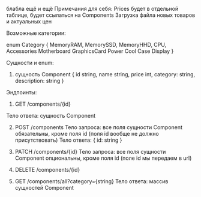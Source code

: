 блабла
ещё и ещё
Примечания для себя:
Prices будет в отдельной таблице, будет ссылаться на Components
Загрузка файла новых товаров и актуальных цен

Возможные категории:

enum Category {
MemoryRAM,
MemorySSD,
MemoryHHD,
CPU,
Accessories
Motherboard
GraphicsCard
Power
Cool
Case
Display
}

Сущности и enum:

1. сущность Component {
   id string,
   name string,
   price int,
   category: string,
   description: string
   }

Эндпоинты:

1. GET /components/{id}

Тело ответа: сущность Component

2. POST /components
   Тело запроса: все поля сущности Component обязательны, кроме поля id (поля id вообще не должно присутствовать)
   Тело ответа: { id: string }

3. PATCH /components/{id}
   Тело запроса: все поля сущности Component опциональны, кроме поля id (поле id мы передаем в url)

4. DELETE /components/{id}

5. GET /components/all?category={string}
   Тело ответа: массив сущностей Component
